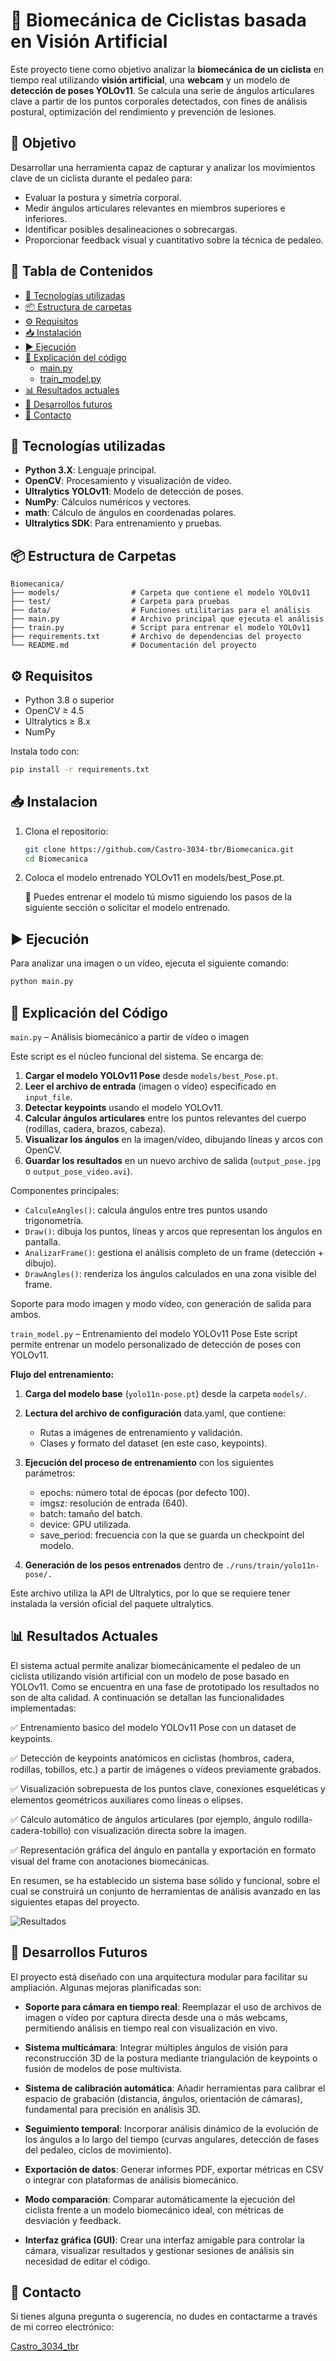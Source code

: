 # 🚴 Biomecánica de Ciclistas basada en Visión Artificial

Este proyecto tiene como objetivo analizar la **biomecánica de un ciclista** en tiempo real utilizando **visión artificial**, una **webcam** y un modelo de **detección de poses YOLOv11**. Se calcula una serie de ángulos articulares clave a partir de los puntos corporales detectados, con fines de análisis postural, optimización del rendimiento y prevención de lesiones.


## 📌 Objetivo

Desarrollar una herramienta capaz de capturar y analizar los movimientos clave de un ciclista durante el pedaleo para:

- Evaluar la postura y simetría corporal.
- Medir ángulos articulares relevantes en miembros superiores e inferiores.
- Identificar posibles desalineaciones o sobrecargas.
- Proporcionar feedback visual y cuantitativo sobre la técnica de pedaleo.



## 📖 Tabla de Contenidos
- [🧰 Tecnologías utilizadas](#-tecnologías-utilizadas)
- [📦 Estructura de carpetas](#-estructura-de-carpetas)
- [⚙️ Requisitos](#-requisitos)
- [📥 Instalación](#-instalación)
- [▶️ Ejecución](#️-ejecución)
- [🧠 Explicación del código](#-explicación-del-código)
  - [main.py](#mainpy--análisis-biomecánico-a-partir-de-vídeo-o-imagen)
  - [train_model.py](#train_modelpy--entrenamiento-del-modelo-yolov11-pose)
- [📊 Resultados actuales](#-resultados-actuales)
- [🚧 Desarrollos futuros](#-desarrollos-futuros)
- [📩 Contacto](#-contacto)

## 🧰 Tecnologías utilizadas

- **Python 3.X**: Lenguaje principal.
- **OpenCV**: Procesamiento y visualización de vídeo.
- **Ultralytics YOLOv11**: Modelo de detección de poses.
- **NumPy**: Cálculos numéricos y vectores.
- **math**: Cálculo de ángulos en coordenadas polares.
- **Ultralytics SDK**: Para entrenamiento y pruebas.

## 📦 Estructura de Carpetas
```
Biomecanica/
├── models/                # Carpeta que contiene el modelo YOLOv11
├── test/                  # Carpeta para pruebas
├── data/                  # Funciones utilitarias para el análisis
├── main.py                # Archivo principal que ejecuta el análisis
├── train.py               # Script para entrenar el modelo YOLOv11
├── requirements.txt       # Archivo de dependencias del proyecto
└── README.md              # Documentación del proyecto
```

## ⚙️ Requisitos
- Python 3.8 o superior
- OpenCV ≥ 4.5
- Ultralytics ≥ 8.x
- NumPy

Instala todo con:
```bash
pip install -r requirements.txt
```


## 📥​ Instalacion
1. Clona el repositorio:
   ```bash
   git clone https://github.com/Castro-3034-tbr/Biomecanica.git
   cd Biomecanica
   ```
2. Coloca el modelo entrenado YOLOv11 en models/best_Pose.pt.

   📌 Puedes entrenar el modelo tú mismo siguiendo los pasos de la siguiente sección o solicitar el modelo entrenado.



## ▶️​ Ejecución
Para analizar una imagen o un vídeo, ejecuta el siguiente comando:
```bash
python main.py
```

## 🧠 Explicación del Código
`main.py` – Análisis biomecánico a partir de vídeo o imagen

Este script es el núcleo funcional del sistema. Se encarga de:
1. **Cargar el modelo YOLOv11 Pose** desde `models/best_Pose.pt`.
2. **Leer el archivo de entrada** (imagen o vídeo) especificado en `input_file`.
3. **Detectar keypoints** usando el modelo YOLOv11.
4. **Calcular ángulos articulares** entre los puntos relevantes del cuerpo (rodillas, cadera, brazos, cabeza).
5. **Visualizar los ángulos** en la imagen/vídeo, dibujando líneas y arcos con OpenCV.
6. **Guardar los resultados** en un nuevo archivo de salida (`output_pose.jpg` o `output_pose_video.avi`).

Componentes principales:
- `CalculeAngles()`: calcula ángulos entre tres puntos usando trigonometría.
- `Draw()`: dibuja los puntos, líneas y arcos que representan los ángulos en pantalla.
- `AnalizarFrame()`: gestiona el análisis completo de un frame (detección + dibujo).
- `DrawAngles()`: renderiza los ángulos calculados en una zona visible del frame.

Soporte para modo imagen y modo vídeo, con generación de salida para ambos.

`train_model.py` – Entrenamiento del modelo YOLOv11 Pose
Este script permite entrenar un modelo personalizado de detección de poses con YOLOv11.

**Flujo del entrenamiento:**
1. **Carga del modelo base** (`yolo11n-pose.pt`) desde la carpeta `models/`.
2. **Lectura del archivo de configuración** data.yaml, que contiene:
   - Rutas a imágenes de entrenamiento y validación.
   - Clases y formato del dataset (en este caso, keypoints).

3. **Ejecución del proceso de entrenamiento** con los siguientes parámetros:
   - epochs: número total de épocas (por defecto 100).
   - imgsz: resolución de entrada (640).
   - batch: tamaño del batch.
   - device: GPU utilizada.
   - save_period: frecuencia con la que se guarda un checkpoint del modelo.

4. **Generación de los pesos entrenados** dentro de `./runs/train/yolo11n-pose/.`

Este archivo utiliza la API de Ultralytics, por lo que se requiere tener instalada la versión oficial del paquete ultralytics.

## 📊 Resultados Actuales
El sistema actual permite analizar biomecánicamente el pedaleo de un ciclista utilizando visión artificial con un modelo de pose basado en YOLOv11. Como se encuentra en una fase de prototipado los resultados no son de alta calidad. A continuación se detallan las funcionalidades implementadas:

✅ Entrenamiento basico del modelo YOLOv11 Pose con un dataset de keypoints.

✅ Detección de keypoints anatómicos en ciclistas (hombros, cadera, rodillas, tobillos, etc.) a partir de imágenes o vídeos previamente grabados.

✅ Visualización sobrepuesta de los puntos clave, conexiones esqueléticas y elementos geométricos auxiliares como líneas o elipses.

✅ Cálculo automático de ángulos articulares (por ejemplo, ángulo rodilla-cadera-tobillo) con visualización directa sobre la imagen.

✅ Representación gráfica del ángulo en pantalla y exportación en formato visual del frame con anotaciones biomecánicas.


En resumen, se ha establecido un sistema base sólido y funcional, sobre el cual se construirá un conjunto de herramientas de análisis avanzado en las siguientes etapas del proyecto.

![Resultados](./ImagesReadme/ResultadoProto.jpg)

## 🚧 Desarrollos Futuros
El proyecto está diseñado con una arquitectura modular para facilitar su ampliación. Algunas mejoras planificadas son:

- **Soporte para cámara en tiempo real**: Reemplazar el uso de archivos de imagen o vídeo por captura directa desde una o más webcams, permitiendo análisis en tiempo real con visualización en vivo.

- **Sistema multicámara**: Integrar múltiples ángulos de visión para reconstrucción 3D de la postura mediante triangulación de keypoints o fusión de modelos de pose multivista.

- **Sistema de calibración automática**: Añadir herramientas para calibrar el espacio de grabación (distancia, ángulos, orientación de cámaras), fundamental para precisión en análisis 3D.

- **Seguimiento temporal**: Incorporar análisis dinámico de la evolución de los ángulos a lo largo del tiempo (curvas angulares, detección de fases del pedaleo, ciclos de movimiento).

- **Exportación de datos**: Generar informes PDF, exportar métricas en CSV o integrar con plataformas de análisis biomecánico.

- **Modo comparación**: Comparar automáticamente la ejecución del ciclista frente a un modelo biomecánico ideal, con métricas de desviación y feedback.

- **Interfaz gráfica (GUI)**: Crear una interfaz amigable para controlar la cámara, visualizar resultados y gestionar sesiones de análisis sin necesidad de editar el código.

## 📩​ Contacto
Si tienes alguna pregunta o sugerencia, no dudes en contactarme a través de mi correo electrónico: 

[Castro_3034_tbr](mailto:danielcastrogomezzz@gmail.com)